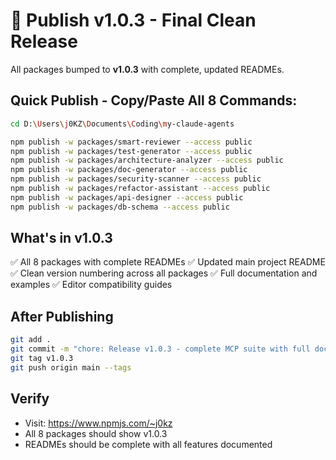 # 🚀 Publish v1.0.3 - Final Clean Release

All packages bumped to **v1.0.3** with complete, updated READMEs.

## Quick Publish - Copy/Paste All 8 Commands:

```bash
cd D:\Users\j0KZ\Documents\Coding\my-claude-agents

npm publish -w packages/smart-reviewer --access public
npm publish -w packages/test-generator --access public
npm publish -w packages/architecture-analyzer --access public
npm publish -w packages/doc-generator --access public
npm publish -w packages/security-scanner --access public
npm publish -w packages/refactor-assistant --access public
npm publish -w packages/api-designer --access public
npm publish -w packages/db-schema --access public
```

## What's in v1.0.3

✅ All 8 packages with complete READMEs
✅ Updated main project README
✅ Clean version numbering across all packages
✅ Full documentation and examples
✅ Editor compatibility guides

## After Publishing

```bash
git add .
git commit -m "chore: Release v1.0.3 - complete MCP suite with full documentation"
git tag v1.0.3
git push origin main --tags
```

## Verify

- Visit: https://www.npmjs.com/~j0kz
- All 8 packages should show v1.0.3
- READMEs should be complete with all features documented
